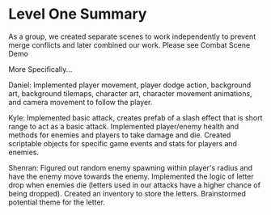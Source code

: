 # Level One Summary

As a group, we created separate scenes to work independently to prevent merge conflicts and later combined our work. Please see Combat Scene Demo 

More Specifically...

Daniel:
Implemented player movement, player dodge action, background art, background tilemaps, character art, character movement animations, and camera movement to follow the player.

Kyle:
Implemented basic attack, creates prefab of a slash effect that is short range to act as a basic attack. Implemented player/enemy health and methods for enemies and players to take damage and die. Created scriptable objects for specific game events and stats for players and enemies.

Shenran:
Figured out random enemy spawning within player's radius and have the enemy move towards the enemy. Implemented the logic of letter drop when enemies die (letters used in our attacks have a higher chance of being dropped). Created an inventory to store the letters. Brainstormed potential theme for the letter.
